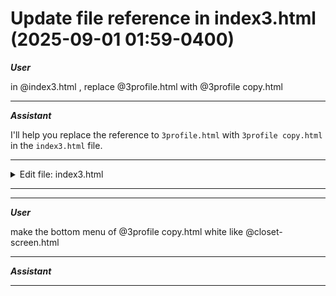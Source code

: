 <!-- Generated by SpecStory -->

# Update file reference in index3.html (2025-09-01 01:59-0400)

_**User**_

in @index3.html , replace @3profile.html with @3profile copy.html 

---

_**Assistant**_

I'll help you replace the reference to `3profile.html` with `3profile copy.html` in the `index3.html` file.


---

<details><summary>Edit file: index3.html</summary>

undefined

**Chunk 1**
Lines added: 1, lines removed: 1

```diff
@@ -492,5 +492,5 @@
            <div class="mock" aria-hidden="true">
              <div class="mock-inner">
-               <iframe src="./3profile.html" title="Profile mockup" loading="lazy"></iframe>
+               <iframe src="./3profile copy.html" title="Profile mockup" loading="lazy"></iframe>
              </div>
            </div>
```

</details>

---



---

_**User**_

make the bottom menu of @3profile copy.html white like @closet-screen.html 

---

_**Assistant**_



---

